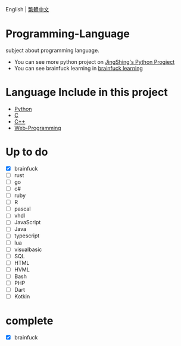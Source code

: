 English | [繁體中文](README_TCH.md)
# Programming-Language
subject about programming language.

* You can see more python project on [JingShing's Python Progject](https://github.com/JingShing-Python)
* You can see brainfuck learning in [brainfuck learning](https://github.com/JingShing/Brainfuck-Learning)

# Language Include in this project
* [Python](Python)
* [C](C)
* [C++](C++)
* [Web-Programming](Web-programming)

# Up to do
- [X] brainfuck
- [ ] rust
- [ ] go
- [ ] c#
- [ ] ruby
- [ ] R
- [ ] pascal
- [ ] vhdl
- [ ] JavaScript
- [ ] Java
- [ ] typescript
- [ ] lua
- [ ] visualbasic
- [ ] SQL
- [ ] HTML
- [ ] HVML
- [ ] Bash
- [ ] PHP
- [ ] Dart
- [ ] Kotkin

# complete
- [X] brainfuck
